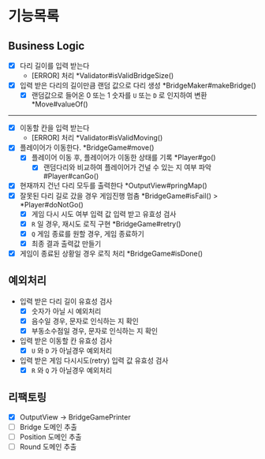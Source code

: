 # 기능목록

## Business Logic
- [x] 다리 길이를 입력 받는다
    - [ERROR] 처리 *Validator#isValidBridgeSize()
- [x] 입력 받은 다리의 길이만큼 랜덤 값으로 다리 생성 *BridgeMaker#makeBridge()
  - [x] 랜덤값으로 들어온 0 또는 1 숫자를 `U` 또는 `D` 로 인지하여 변환 *Move#valueOf()
---
- [x] 이동할 칸을 입력 받는다
  - [ERROR] 처리 *Validator#isValidMoving()
- [x] 플레이어가 이동한다. *BridgeGame#move()
  - [x] 플레이어 이동 후, 플레이어가 이동한 상태를 기록 *Player#go()
    - [x] 랜덤다리와 비교하여 플레이어가 건널 수 있는 지 여부 파악 #Player#canGo()
- [x] 현재까지 건넌 다리 모두를 출력한다 *OutputView#pringMap()
- [x] 잘못된 다리 길로 갔을 경우 게임진행 멈춤 *BridgeGame#isFail() > *Player#doNotGo()
  - [x] 게임 다시 시도 여부 입력 값 입력 받고 유효성 검사
  - [x] `R` 일 경우, 재시도 로직 구현 *BridgeGame#retry()
  - [x] `Q` 게임 종료를 원할 경우, 게임 종료하기
  - [x] 최종 결과 출력값 만들기
- [x] 게임이 종료된 상황일 경우 로직 처리 *BridgeGame#isDone()

## 예외처리
- 입력 받은 다리 길이 유효성 검사
  - [x] 숫자가 아닐 시 예외처리
  - [x] 음수일 경우, 문자로 인식하는 지 확인
  - [x] 부동소수점일 경우, 문자로 인식하는 지 확인
- 입력 받은 이동할 칸 유효성 검사
  - [x] `U` 와 `D` 가 아닐경우 예외처리
- 입력 받은 게임 다시시도(retry) 입력 값 유효성 검사
  - [x] `R` 와 `Q` 가 아닐경우 예외처리

## 리팩토링
- [x] OutputView -> BridgeGamePrinter
- [ ] Bridge 도메인 추출
- [ ] Position 도메인 추출
- [ ] Round 도메인 추출
